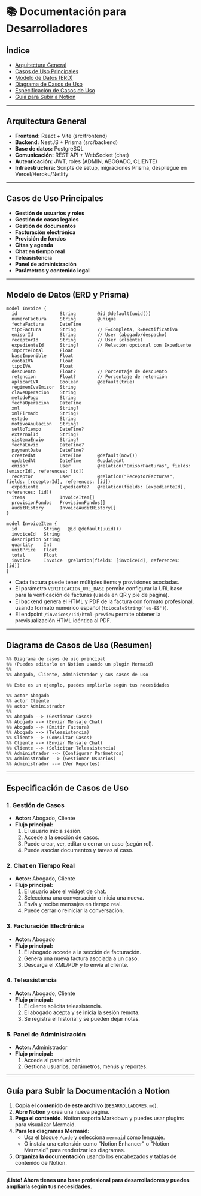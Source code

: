 # 📚 Documentación para Desarrolladores

## Índice
- [Arquitectura General](#arquitectura-general)
- [Casos de Uso Principales](#casos-de-uso-principales)
- [Modelo de Datos (ERD)](#modelo-de-datos-erd)
- [Diagrama de Casos de Uso](#diagrama-de-casos-de-uso)
- [Especificación de Casos de Uso](#especificacion-de-casos-de-uso)
- [Guía para Subir a Notion](#guia-para-subir-a-notion)

---

## Arquitectura General

- **Frontend:** React + Vite (src/frontend)
- **Backend:** NestJS + Prisma (src/backend)
- **Base de datos:** PostgreSQL
- **Comunicación:** REST API + WebSocket (chat)
- **Autenticación:** JWT, roles (ADMIN, ABOGADO, CLIENTE)
- **Infraestructura:** Scripts de setup, migraciones Prisma, despliegue en Vercel/Heroku/Netlify

---

## Casos de Uso Principales

- **Gestión de usuarios y roles**
- **Gestión de casos legales**
- **Gestión de documentos**
- **Facturación electrónica**
- **Provisión de fondos**
- **Citas y agenda**
- **Chat en tiempo real**
- **Teleasistencia**
- **Panel de administración**
- **Parámetros y contenido legal**

---

## Modelo de Datos (ERD y Prisma)

```prisma
model Invoice {
  id                String        @id @default(uuid())
  numeroFactura     String        @unique
  fechaFactura      DateTime
  tipoFactura       String        // F=Completa, R=Rectificativa
  emisorId          String        // User (abogado/despacho)
  receptorId        String        // User (cliente)
  expedienteId      String?       // Relación opcional con Expediente
  importeTotal      Float
  baseImponible     Float
  cuotaIVA          Float
  tipoIVA           Float
  descuento         Float?        // Porcentaje de descuento
  retencion         Float?        // Porcentaje de retención
  aplicarIVA        Boolean       @default(true)
  regimenIvaEmisor  String
  claveOperacion    String
  metodoPago        String
  fechaOperacion    DateTime
  xml               String?
  xmlFirmado        String?
  estado            String
  motivoAnulacion   String?
  selloTiempo       DateTime?
  externalId        String?
  sistemaEnvio      String?
  fechaEnvio        DateTime?
  paymentDate       DateTime?
  createdAt         DateTime      @default(now())
  updatedAt         DateTime      @updatedAt
  emisor            User          @relation("EmisorFacturas", fields: [emisorId], references: [id])
  receptor          User          @relation("ReceptorFacturas", fields: [receptorId], references: [id])
  expediente        Expediente?   @relation(fields: [expedienteId], references: [id])
  items             InvoiceItem[]
  provisionFondos   ProvisionFondos[]
  auditHistory      InvoiceAuditHistory[]
}

model InvoiceItem {
  id          String   @id @default(uuid())
  invoiceId   String
  description String
  quantity    Int
  unitPrice   Float
  total       Float
  invoice     Invoice  @relation(fields: [invoiceId], references: [id])
}
```

- Cada factura puede tener múltiples items y provisiones asociadas.
- El parámetro `VERIFICACION_URL_BASE` permite configurar la URL base para la verificación de facturas (usada en QR y pie de página).
- El backend genera el HTML y PDF de la factura con formato profesional, usando formato numérico español (`toLocaleString('es-ES')`).
- El endpoint `/invoices/:id/html-preview` permite obtener la previsualización HTML idéntica al PDF.

---

## Diagrama de Casos de Uso (Resumen)

```mermaid
%% Diagrama de casos de uso principal
%% (Puedes editarlo en Notion usando un plugin Mermaid)
%%
%% Abogado, Cliente, Administrador y sus casos de uso

%% Este es un ejemplo, puedes ampliarlo según tus necesidades

%% actor Abogado
%% actor Cliente
%% actor Administrador
%%
%% Abogado --> (Gestionar Casos)
%% Abogado --> (Enviar Mensaje Chat)
%% Abogado --> (Emitir Factura)
%% Abogado --> (Teleasistencia)
%% Cliente --> (Consultar Casos)
%% Cliente --> (Enviar Mensaje Chat)
%% Cliente --> (Solicitar Teleasistencia)
%% Administrador --> (Configurar Parámetros)
%% Administrador --> (Gestionar Usuarios)
%% Administrador --> (Ver Reportes)
```

---

## Especificación de Casos de Uso

### 1. **Gestión de Casos**
- **Actor:** Abogado, Cliente
- **Flujo principal:**
  1. El usuario inicia sesión.
  2. Accede a la sección de casos.
  3. Puede crear, ver, editar o cerrar un caso (según rol).
  4. Puede asociar documentos y tareas al caso.

### 2. **Chat en Tiempo Real**
- **Actor:** Abogado, Cliente
- **Flujo principal:**
  1. El usuario abre el widget de chat.
  2. Selecciona una conversación o inicia una nueva.
  3. Envía y recibe mensajes en tiempo real.
  4. Puede cerrar o reiniciar la conversación.

### 3. **Facturación Electrónica**
- **Actor:** Abogado
- **Flujo principal:**
  1. El abogado accede a la sección de facturación.
  2. Genera una nueva factura asociada a un caso.
  3. Descarga el XML/PDF y lo envía al cliente.

### 4. **Teleasistencia**
- **Actor:** Abogado, Cliente
- **Flujo principal:**
  1. El cliente solicita teleasistencia.
  2. El abogado acepta y se inicia la sesión remota.
  3. Se registra el historial y se pueden dejar notas.

### 5. **Panel de Administración**
- **Actor:** Administrador
- **Flujo principal:**
  1. Accede al panel admin.
  2. Gestiona usuarios, parámetros, menús y reportes.

---

## Guía para Subir la Documentación a Notion

1. **Copia el contenido de este archivo** (`DESARROLLADORES.md`).
2. **Abre Notion** y crea una nueva página.
3. **Pega el contenido**. Notion soporta Markdown y puedes usar plugins para visualizar Mermaid.
4. **Para los diagramas Mermaid:**
   - Usa el bloque `/code` y selecciona `mermaid` como lenguaje.
   - O instala una extensión como "Notion Enhancer" o "Notion Mermaid" para renderizar los diagramas.
5. **Organiza la documentación** usando los encabezados y tablas de contenido de Notion.

---

**¡Listo! Ahora tienes una base profesional para desarrolladores y puedes ampliarla según tus necesidades.** 